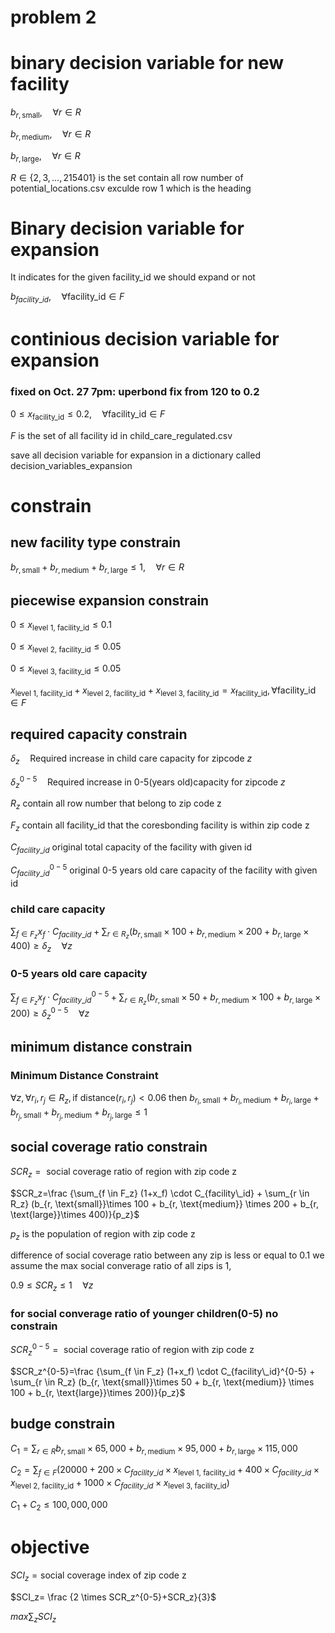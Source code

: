 # problem 2
# binary decision variable for new facility

$` b_{r, \text{small}}, \quad \forall r \in R`$

$` b_{r, \text{medium}}, \quad \forall r \in R`$

$` b_{r, \text{large}} , \quad \forall r \in R`$

$`R \in\{2,3,\dots ,215401\} \text{ is the set contain all row number of potential\_locations.csv exculde row 1 which is the heading}`$

# Binary decision variable for expansion 

It indicates for the given facility_id we should expand or not

$`b_{facility\_id}, \quad \forall \text{facility\_id} \in F`$
# continious decision variable for expansion
### fixed on Oct. 27 7pm: uperbond fix from 120 to 0.2 
$`0 \leq x_{\text{facility\_id}} \leq 0.2, \quad \forall \text{facility\_id} \in F`$

$`F \text{ is the set of all facility id in child\_care\_regulated.csv }`$



save all decision variable for expansion in a dictionary called 
decision_variables_expansion

# constrain 
## new facility type constrain 
$`b_{r, \text{small}} + b_{r, \text{medium}} + b_{r, \text{large}} \leq 1, \quad \forall r \in R`$

## piecewise expansion constrain
$`0\leq x_{\text{level 1, facility\_id}} \leq 0.1`$

$`0\leq x_{\text{level 2, facility\_id}} \leq 0.05`$

$`0\leq x_{\text{level 3, facility\_id}} \leq 0.05`$

$`x_{\text{level 1, facility\_id}}+x_{\text{level 2, facility\_id}}+x_{\text{level 3, facility\_id}} = x_{\text{facility\_id}},  \forall \text{facility\_id} \in F`$


## required capacity constrain
$`\delta_z \quad \text{Required increase in child care capacity for zipcode $z$}`$

$`\delta_z^{0-5} \quad \text{Required increase in 0-5(years old)capacity for zipcode $z$}`$

$`R_z \text{ contain all row number that belong to zip code z}`$

$`F_z \text{ contain all facility\_id that the coresbonding facility is within zip code z}`$

$`C_{facility\_id} \text{ original total capacity of the facility with given id}`$

$`C^{0-5}_{facility\_id} \text{ original 0-5 years old care capacity of the facility with given id}`$
### child care capacity 
$`\sum_{f \in F_z} x_f \cdot C_{facility\_id} + \sum_{r \in R_z} (b_{r, \text{small}}\times 100 + b_{r, \text{medium}} \times 200 + b_{r, \text{large}}\times 400) \geq \delta_z \quad \forall z`$

### 0-5 years old care capacity
$`\sum_{f \in F_z} x_f \cdot C^{0-5}_{facility\_id} + \sum_{r \in R_z} (b_{r, \text{small}}\times 50 + b_{r, \text{medium}} \times 100 + b_{r, \text{large}}\times 200) \geq \delta_z^{0-5} \quad \forall z`$

## minimum distance constrain
### Minimum Distance Constraint
$`\forall z, \forall r_i, r_j \in R_z, \text{if } \text{distance}(r_i, r_j) < 0.06 \text{ then } b_{r_i, \text{small}} + b_{r_i, \text{medium}} + b_{r_i, \text{large}} + b_{r_j, \text{small}} + b_{r_j, \text{medium}} + b_{r_j, \text{large}} \leq 1`$

## social coverage ratio constrain 
$`SCR_z =\text{ social coverage ratio of region with zip code z}`$

$`SCR_z=\frac {\sum_{f \in F_z} (1+x_f) \cdot C_{facility\_id} + \sum_{r \in R_z} (b_{r, \text{small}}\times 100 + b_{r, \text{medium}} \times 200 + b_{r, \text{large}}\times 400)}{p_z}`$


$`p_z \text{ is the population of region with zip code z}`$


difference of social coverage ratio between any zip is less or equal to 0.1
we assume the max social converage ratio of all zips is 1,


$`0.9 \leq SCR_z \leq 1 \quad \forall z`$

### for social converage ratio of younger children(0-5) no constrain
$`SCR_z^{0-5} =\text{ social coverage ratio of region with zip code z}`$

$`SCR_z^{0-5}=\frac {\sum_{f \in F_z} (1+x_f) \cdot C_{facility\_id}^{0-5} + \sum_{r \in R_z} (b_{r, \text{small}}\times 50 + b_{r, \text{medium}} \times 100 + b_{r, \text{large}}\times 200)}{p_z}`$






## budge constrain 
$`C_1= \sum_{r \in R}b_{r, \text{small}}\times 65,000 + b_{r, \text{medium}} \times 95,000 + b_{r, \text{large}}\times 115,000`$

$`C_2=\sum_{f \in F}\left(20000 + 200 \times C_{facility\_id} \times x_{\text{level 1, facility\_id}} + 400 \times C_{facility\_id} \times x_{\text{level 2, facility\_id}} + 1000 \times C_{facility\_id} \times x_{\text{level 3, facility\_id}}\right)`$

$`C_1+C_2 \leq 100,000,000 `$
# objective
$`SCI_z=\text{social coverage index of zip code z}`$

$`SCI_z= \frac {2 \times SCR_z^{0-5}+SCR_z}{3}`$

$`max \sum_zSCI_z`$ 